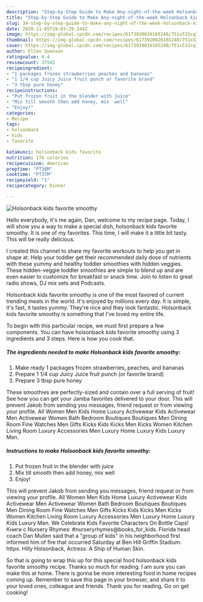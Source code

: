 ```yaml
---
description: "Step-by-Step Guide to Make Any-night-of-the-week Holsonback kids favorite smoothy"
title: "Step-by-Step Guide to Make Any-night-of-the-week Holsonback kids favorite smoothy"
slug: 34-step-by-step-guide-to-make-any-night-of-the-week-holsonback-kids-favorite-smoothy
date: 2020-11-05T19:03:29.244Z
image: https://img-global.cpcdn.com/recipes/6173920026165248/751x532cq70/holsonback-kids-favorite-smoothy-recipe-main-photo.jpg
thumbnail: https://img-global.cpcdn.com/recipes/6173920026165248/751x532cq70/holsonback-kids-favorite-smoothy-recipe-main-photo.jpg
cover: https://img-global.cpcdn.com/recipes/6173920026165248/751x532cq70/holsonback-kids-favorite-smoothy-recipe-main-photo.jpg
author: Ellen Swanson
ratingvalue: 4.4
reviewcount: 37542
recipeingredient:
- "1 packages frozen strawberries peaches and bananas"
- "1 1/4 cup Juicy Juice fruit punch or favorite brand"
- "3 tbsp pure honey"
recipeinstructions:
- "Put frozen fruit in the blender with juice"
- "Mix till smooth then add honey, mix  well"
- "Enjoy!"
categories:
- Recipe
tags:
- holsonback
- kids
- favorite

katakunci: holsonback kids favorite 
nutrition: 174 calories
recipecuisine: American
preptime: "PT38M"
cooktime: "PT37M"
recipeyield: "1"
recipecategory: Dinner

---
```



![Holsonback kids favorite smoothy](https://img-global.cpcdn.com/recipes/6173920026165248/751x532cq70/holsonback-kids-favorite-smoothy-recipe-main-photo.jpg)

Hello everybody, it's me again, Dan, welcome to my recipe page. Today, I will show you a way to make a special dish, holsonback kids favorite smoothy. It is one of my favorites. This time, I will make it a little bit tasty. This will be really delicious.

I created this channel to share my favorite workouts to help you get in shape at. Help your toddler get their recommended daily dose of nutrients with these yummy and healthy toddler smoothies with hidden veggies. These hidden-veggie toddler smoothies are simple to blend up and are even easier to customize for breakfast or snack time. Join to listen to great radio shows, DJ mix sets and Podcasts.

Holsonback kids favorite smoothy is one of the most favored of current trending meals in the world. It's enjoyed by millions every day. It is simple, it's fast, it tastes yummy. They're nice and they look fantastic. Holsonback kids favorite smoothy is something that I've loved my entire life.


To begin with this particular recipe, we must first prepare a few components. You can have holsonback kids favorite smoothy using 3 ingredients and 3 steps. Here is how you cook that.

<!--inarticleads1-->

##### The ingredients needed to make Holsonback kids favorite smoothy:

1. Make ready 1 packages frozen strawberries, peaches, and bananas
1. Prepare 1 1/4 cup Juicy Juice fruit punch (or favorite brand)
1. Prepare 3 tbsp pure honey


These smoothies are perfectly-sized and contain over a full serving of fruit! See how you can get your Jamba favorites delivered to your door. This will prevent Jakob from sending you messages, friend request or from viewing your profile. All Women Men Kids Home Luxury Activewear Kids Activewear Men Activewear Women Bath Bedroom Boutiques Boutiques Men Dining Room Fine Watches Men Gifts Kicks Kids Kicks Men Kicks Women Kitchen Living Room Luxury Accessories Men Luxury Home Luxury Kids Luxury Men. 

<!--inarticleads2-->

##### Instructions to make Holsonback kids favorite smoothy:

1. Put frozen fruit in the blender with juice
1. Mix till smooth then add honey, mix  well
1. Enjoy!


This will prevent Jakob from sending you messages, friend request or from viewing your profile. All Women Men Kids Home Luxury Activewear Kids Activewear Men Activewear Women Bath Bedroom Boutiques Boutiques Men Dining Room Fine Watches Men Gifts Kicks Kids Kicks Men Kicks Women Kitchen Living Room Luxury Accessories Men Luxury Home Luxury Kids Luxury Men. We Celebrate Kids Favorite Characters On Bottle Caps! Книги с Nursery Rhymes: #nurseryrhymes@books_for_kids. Florida head coach Dan Mullen said that a &#34;group of kids&#34; in his neighborhood first informed him of fire that occurred Saturday at Ben Hill Griffin Stadium: https. Hilly Holsonback, Actress: A Ship of Human Skin. 

So that is going to wrap this up for this special food holsonback kids favorite smoothy recipe. Thanks so much for reading. I am sure you can make this at home. There is gonna be more interesting food in home recipes coming up. Remember to save this page in your browser, and share it to your loved ones, colleague and friends. Thank you for reading. Go on get cooking!
